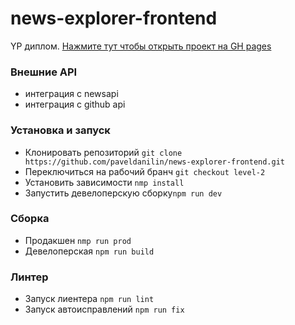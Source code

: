 # news-explorer-frontend
YP диплом. [Нажмите тут чтобы открыть проект на GH pages](https://paveldanilin.github.io/news-explorer-frontend/)

### Внешние API
- интеграция с newsapi
- интеграция с github api

### Установка и запуск
- Клонировать репозиторий ```git clone https://github.com/paveldanilin/news-explorer-frontend.git```
- Переключиться на рабочий бранч ```git checkout level-2``` 
- Установить зависимости ```nmp install```
- Запустить девелоперскую сборку```npm run dev``` 


### Сборка
- Продакшен ```nmp run prod```
- Девелоперская ```npm run build```

### Линтер
- Запуск лиентера ```npm run lint```
- Запуск автоисправлений ```npm run fix```
